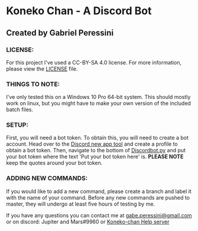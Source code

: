 # Koneko Chan - A Discord Bot
## Created by Gabriel Peressini



### LICENSE:
For this project I've used a CC-BY-SA 4.0 license. For more information, please view the [LICENSE](LICENSE) file.

### THINGS TO NOTE:
I've only tested this on a Windows 10 Pro 64-bit system. This should mostly work on linux, but you might have to make your own version of the included batch files.


### SETUP:
First, you will need a bot token. To obtain this, you will need to create a bot account. Head over to the 
[Discord new app tool](https://discordapp.com/developers/applications/me/create) and create a profile to obtain a bot token.
Then, navigate to the bottom of [Discordbot.py](Discordbot.py) and put your bot token where the text 'Put your bot token here' is. 
**PLEASE NOTE** keep the quotes around your bot token.


### ADDING NEW COMMANDS:
If you would like to add a new command, please create a branch and label it with the name of your command. Before any new commands are pushed to master, they will undergo at least five hours of testing by me.


If you have any questions you can contact me at gabe.peressini@gmail.com or on discord: Jupiter and Mars#9960 or [Koneko-chan Help server](https://discord.gg/GYS8TwG)
